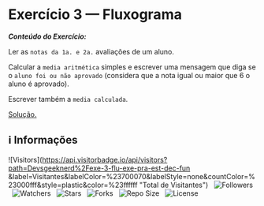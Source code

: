 <!-- Título -->
# Exercício 3 — Fluxograma

***Conteúdo do Exercício:***

Ler as `notas da 1a. e 2a.` avaliações de um aluno.

Calcular a `media aritmética` simples e escrever uma mensagem que diga se o `aluno foi ou não aprovado` (considera que a nota igual ou maior que 6 o aluno é aprovado).

Escrever também a `media calculada`.

[Solução.](main.c)

<!-- Informações -->
## &#8505; Informações

![Visitors](https://api.visitorbadge.io/api/visitors?path=Devsgeeknerd%2Fexe-3-flu-exe-pra-est-dec-fun
&label=Visitantes&labelColor=%23700070&labelStyle=none&countColor=%23000fff&style=plastic&color=%23ffffff "Total de Visitantes")
&nbsp;
![Followers](https://img.shields.io/github/followers/Devsgeeknerd?style=p&label=Seguidores&labelColor=800080&color=000fff "Total de Seguidores")
&nbsp;
![Watchers](https://img.shields.io/github/watchers/Devsgeeknerd/exe-3-flu-exe-pra-est-dec-fun?style=p&label=Observadores&labelColor=800080&color=000fff "Total de Observadores")
&nbsp;
![Stars](https://img.shields.io/github/stars/Devsgeeknerd/exe-3-flu-exe-pra-est-dec-fun?style=p&label=Estrelas&labelColor=800080&color=000fff "Total de Estrelas")
&nbsp;
![Forks](https://img.shields.io/github/forks/Devsgeeknerd/exe-3-flu-exe-pra-est-dec-fun?style=p&label=Bifurcações&labelColor=800080&color=000fff "Total de Bifurcações")
&nbsp;
![Repo Size](https://img.shields.io/github/repo-size/Devsgeeknerd/exe-3-flu-exe-pra-est-dec-fun?style=p&label=Tamanho&labelColor=800080&color=000fff "Tamanho do Repositório")
&nbsp;
![License](https://img.shields.io/github/license/Devsgeeknerd/exe-3-flu-exe-pra-est-dec-fun?style=p&label=Licença&labelColor=800080&color=000fff "Licença do Repositório")
